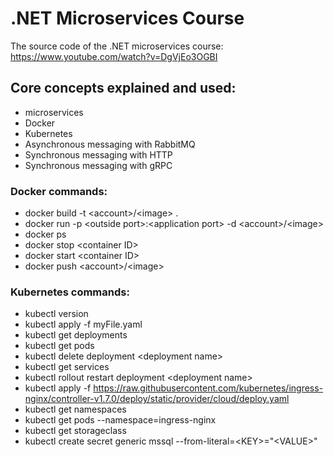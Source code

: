 # .NET Microservices Course

The source code of the .NET microservices course: https://www.youtube.com/watch?v=DgVjEo3OGBI

## Core concepts explained and used: 
 - microservices
 - Docker
 - Kubernetes
 - Asynchronous messaging with RabbitMQ
 - Synchronous messaging with HTTP
 - Synchronous messaging with gRPC


### Docker commands: 
- docker build -t \<account\>/\<image\> .
- docker run -p \<outside port\>:\<application port\> -d \<account\>/\<image\>
- docker ps
- docker stop \<container ID\>
- docker start \<container ID\>
- docker push \<account\>/\<image\>
  
### Kubernetes commands:
- kubectl version
- kubectl apply -f myFile.yaml
- kubectl get deployments
- kubectl get pods
- kubectl delete deployment \<deployment name\>
- kubectl get services
- kubectl rollout restart deployment \<deployment name\>
- kubectl apply -f https://raw.githubusercontent.com/kubernetes/ingress-nginx/controller-v1.7.0/deploy/static/provider/cloud/deploy.yaml
- kubectl get namespaces
- kubectl get pods --namespace=ingress-nginx
- kubectl get storageclass
- kubectl create secret generic mssql --from-literal=\<KEY\>="\<VALUE\>"
